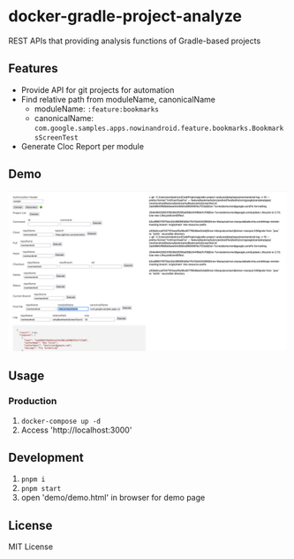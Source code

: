 # docker-gradle-project-analyze

REST APIs that providing analysis functions of Gradle-based projects

## Features

- Provide API for git projects for automation
- Find relative path from moduleName, canonicalName
  - moduleName: `:feature:bookmarks`
  - canonicalName: `com.google.samples.apps.nowinandroid.feature.bookmarks.BookmarksScreenTest`
- Generate Cloc Report per module

## Demo

![](docs/demo.png)

## Usage

### Production

1. `docker-compose up -d`
2. Access 'http://localhost:3000'

## Development

1. `pnpm i`
2. `pnpm start`
3. open 'demo/demo.html' in browser for demo page

## License

MIT License
